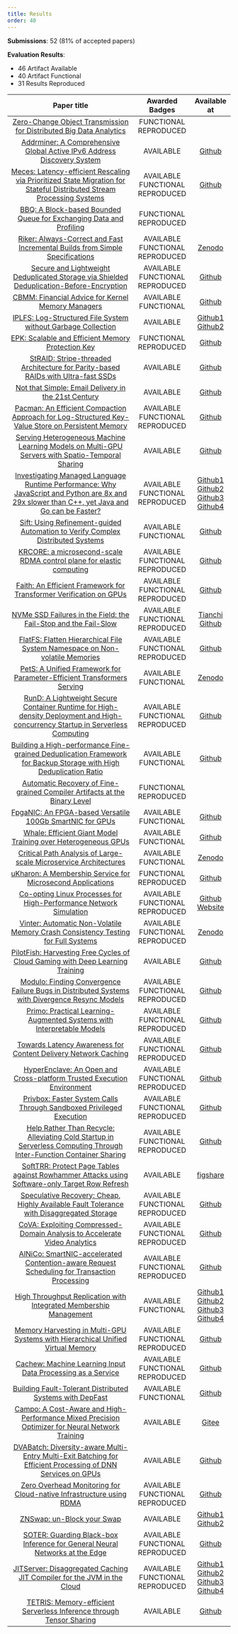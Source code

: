 ```yaml
---
title: Results
order: 40
---
```


**Submissions**: 52 (81% of accepted papers)

**Evaluation Results**:

* 46 Artifact Available
* 40 Artifact Functional
* 31 Results Reproduced

| Paper title | Awarded Badges | Available at |
|:-----------:|:--------------:|:------------:|
| [Zero-Change Object Transmission for Distributed Big Data Analytics]() | <span id="af">FUNCTIONAL</span><br><span id="rr">REPRODUCED</span> | |
| [Addrminer: A Comprehensive Global Active IPv6 Address Discovery System]() | <span id="aa">AVAILABLE</span> | [Github](https://github.com/AddrMiner/AddrMiner) |
| [Meces: Latency-efficient Rescaling via Prioritized State Migration for Stateful Distributed Stream Processing Systems]() | <span id="aa">AVAILABLE</span><br><span id="af">FUNCTIONAL</span><br><span id="rr">REPRODUCED</span> | [Github](https://github.com/ATC2022No63/Meces-Artifact) |
| [BBQ: A Block-based Bounded Queue for Exchanging Data and Profiling]() | <span id="af">FUNCTIONAL</span><br><span id="rr">REPRODUCED</span> | |
| [Riker: Always-Correct and Fast Incremental Builds from Simple Specifications]() | <span id="aa">AVAILABLE</span><br><span id="af">FUNCTIONAL</span><br><span id="rr">REPRODUCED</span> | [Zenodo](https://doi.org/10.5281/zenodo.6544966) |
| [Secure and Lightweight Deduplicated Storage via Shielded Deduplication-Before-Encryption]() | <span id="aa">AVAILABLE</span><br><span id="af">FUNCTIONAL</span><br><span id="rr">REPRODUCED</span> | [Github](https://github.com/yzr95924/DEBE) |
| [CBMM: Financial Advice for Kernel Memory Managers]() | <span id="aa">AVAILABLE</span><br><span id="af">FUNCTIONAL</span> | [Github](https://github.com/multifacet/cbmm-artifact) |
| [IPLFS: Log-Structured File System without Garbage Collection]() | <span id="aa">AVAILABLE</span> | [Github1](https://github.com/ESOS-Lab/IPLFS)<br>[Github2](https://github.com/ESOS-Lab/Interval_Mapping) |
| [EPK: Scalable and Efficient Memory Protection Key]() | <span id="af">FUNCTIONAL</span><br><span id="rr">REPRODUCED</span> | [Github](https://github.com/SJTU-IPADS/EPK) |
| [StRAID: Stripe-threaded Architecture for Parity-based RAIDs with Ultra-fast SSDs]() | <span id="aa">AVAILABLE</span> | [Github](https://github.com/wsczq1/straid) |
| [Not that Simple: Email Delivery in the 21st Century]() | <span id="aa">AVAILABLE</span> | [Github](https://github.com/ichdasich/email-measurement-toolchain) |
| [Pacman: An Efficient Compaction Approach for Log-Structured Key-Value Store on Persistent Memory]() | <span id="aa">AVAILABLE</span><br><span id="af">FUNCTIONAL</span><br><span id="rr">REPRODUCED</span> | [Github](https://github.com/thustorage/pacman) |
| [Serving Heterogeneous Machine Learning Models on Multi-GPU Servers with Spatio-Temporal Sharing]() | <span id="aa">AVAILABLE</span> | [Github](https://doi.org/10.5281/zenodo.6544909) |
| [Investigating Managed Language Runtime Performance: Why JavaScript and Python are 8x and 29x slower than C++, yet Java and Go can be Faster?]() | <span id="aa">AVAILABLE</span><br><span id="af">FUNCTIONAL</span><br><span id="rr">REPRODUCED</span> | [Github1](https://github.com/dsrg-uoft/LangBench)<br>[Github2](https://github.com/dsrg-uoft/LangBench-openjdk)<br>[Github3](https://github.com/dsrg-uoft/LangBench-nodejs)<br>[Github4](https://github.com/dsrg-uoft/LangBench-cpython)|
| [Sift: Using Refinement-guided Automation to Verify Complex Distributed Systems]() | <span id="aa">AVAILABLE</span><br><span id="af">FUNCTIONAL</span> | [Github](https://github.com/GLaDOS-Michigan/Sift) |
| [KRCORE: a microsecond-scale RDMA control plane for elastic computing]() | <span id="aa">AVAILABLE</span><br><span id="af">FUNCTIONAL</span><br><span id="rr">REPRODUCED</span> | [Github](https://github.com/SJTU-IPADS/krcore-artifacts.git) |
| [Faith: An Efficient Framework for Transformer Verification on GPUs]() | <span id="aa">AVAILABLE</span><br><span id="af">FUNCTIONAL</span><br><span id="rr">REPRODUCED</span> | [Github](https://github.com/BoyuanFeng/Faith) |
| [NVMe SSD Failures in the Field: the Fail-Stop and the Fail-Slow]() | <span id="aa">AVAILABLE</span><br><span id="af">FUNCTIONAL</span><br><span id="rr">REPRODUCED</span> | [Tianchi](https://tianchi.aliyun.com/dataset/dataDetail?dataId=128972)<br>[Github](https://github.com/Excelsiorrr/AE) |
| [FlatFS: Flatten Hierarchical File System Namespace on Non-volatile Memories]() | <span id="aa">AVAILABLE</span><br><span id="af">FUNCTIONAL</span><br><span id="rr">REPRODUCED</span> | [Github](https://github.com/miaogecm/FlatFS.git) |
| [PetS: A Unified Framework for Parameter-Efficient Transformers Serving]() | <span id="aa">AVAILABLE</span><br><span id="af">FUNCTIONAL</span>| [Zenodo](https://zenodo.org/record/6534753#.YnpJtoxBz31) |
| [RunD: A Lightweight Secure Container Runtime for High-density Deployment and High-concurrency Startup in Serverless Computing]() | <span id="aa">AVAILABLE</span><br><span id="af">FUNCTIONAL</span><br><span id="rr">REPRODUCED</span> | [Github](https://github.com/chengjiagan/RunD_ATC22) |
| [Building a High-performance Fine-grained Deduplication Framework for Backup Storage with High Deduplication Ratio]() | <span id="aa">AVAILABLE</span><br><span id="af">FUNCTIONAL</span> | [Github](https://github.com/Borelset/MeGA) |
| [Automatic Recovery of Fine-grained Compiler Artifacts at the Binary Level]() | <span id="af">FUNCTIONAL</span><br><span id="rr">REPRODUCED</span> | |
| [FpgaNIC: An FPGA-based Versatile 100Gb SmartNIC for GPUs]() | <span id="aa">AVAILABLE</span><br><span id="af">FUNCTIONAL</span><br> | [Github](https://github.com/carlzhang4/FPGANic) |
| [Whale: Efficient Giant Model Training over Heterogeneous GPUs]() | <span id="aa">AVAILABLE</span><br><span id="af">FUNCTIONAL</span> | [Github](https://github.com/alibaba/EasyParallelLibrary) |
| [Critical Path Analysis of Large-scale Microservice Architectures]() | <span id="aa">AVAILABLE</span><br><span id="af">FUNCTIONAL</span> | [Zenodo](https://zenodo.org/record/6544915#.Yn3UZhPMJhE) |
| [uKharon: A Membership Service for Microsecond Applications]() | <span id="af">FUNCTIONAL</span><br><span id="rr">REPRODUCED</span> | [Github](https://github.com/LPD-EPFL/ukharon-artifacts) |
| [Co-opting Linux Processes for High-Performance Network Simulation]() | <span id="aa">AVAILABLE</span><br><span id="af">FUNCTIONAL</span><br><span id="rr">REPRODUCED</span> | [Github](https://github.com/netsim-atc2022/netsim-atc2022.github.io)<br>[Website](https://netsim-atc2022.github.io) |
| [Vinter: Automatic Non-Volatile Memory Crash Consistency Testing for Full Systems]() | <span id="aa">AVAILABLE</span><br><span id="af">FUNCTIONAL</span><br><span id="rr">REPRODUCED</span> | [Zenodo](https://zenodo.org/record/6544869) |
| [PilotFish: Harvesting Free Cycles of Cloud Gaming with Deep Learning Training]() | <span id="aa">AVAILABLE</span> | [Github](https://github.com/Chen-Binghao/PilotFish) |
| [Modulo: Finding Convergence Failure Bugs in Distributed Systems with Divergence Resync Models]() | <span id="aa">AVAILABLE</span><br><span id="af">FUNCTIONAL</span><br><span id="rr">REPRODUCED</span> | [Github](https://github.com/Kaelus/Modulo) |
| [Primo: Practical Learning-Augmented Systems with Interpretable Models]() | <span id="aa">AVAILABLE</span><br><span id="af">FUNCTIONAL</span><br><span id="rr">REPRODUCED</span> | [Github](https://github.com/S-Lab-System-Group/Primo) |
| [Towards Latency Awareness for Content Delivery Network Caching]() | <span id="aa">AVAILABLE</span><br><span id="af">FUNCTIONAL</span><br><span id="rr">REPRODUCED</span> | [Github](https://github.com/GYan58/la-cache-atc22) |
| [HyperEnclave: An Open and Cross-platform Trusted Execution Environment]() | <span id="aa">AVAILABLE</span><br><span id="af">FUNCTIONAL</span><br><span id="rr">REPRODUCED</span> | [Github](https://github.com/HyperEnclave/atc22-ae) |
| [Privbox: Faster System Calls Through Sandboxed Privileged Execution]() | <span id="aa">AVAILABLE</span><br><span id="af">FUNCTIONAL</span><br><span id="rr">REPRODUCED</span> | [Github](https://github.com/privbox/devenv) |
| [Help Rather Than Recycle: Alleviating Cold Startup in Serverless Computing Through Inter-Function Container Sharing]() | <span id="aa">AVAILABLE</span><br><span id="af">FUNCTIONAL</span><br><span id="rr">REPRODUCED</span> | [Github](https://github.com/lzjzx1122/Pagurus) |     
| [SoftTRR: Protect Page Tables against Rowhammer Attacks using Software-only Target Row Refresh]() | <span id="aa">AVAILABLE</span> | [figshare](https://doi.org/10.6084/m9.figshare.19721692) |
| [Speculative Recovery: Cheap, Highly Available Fault Tolerance with Disaggregated Storage]() | <span id="aa">AVAILABLE</span><br><span id="af">FUNCTIONAL</span><br><span id="rr">REPRODUCED</span> | [Github](https://github.com/princeton-sns/specreds) |
| [CoVA: Exploiting Compressed-Domain Analysis to Accelerate Video Analytics]() | <span id="aa">AVAILABLE</span><br><span id="af">FUNCTIONAL</span><br><span id="rr">REPRODUCED</span> | [Github](https://github.com/casys-kaist/CoVA) |
| [AlNiCo: SmartNIC-accelerated Contention-aware Request Scheduling for Transaction Processing]() | <span id="aa">AVAILABLE</span><br><span id="af">FUNCTIONAL</span><br><span id="rr">REPRODUCED</span> | [Github](https://github.com/thustorage/AlNiCo) |
| [High Throughput Replication with Integrated Membership Management]() | <span id="aa">AVAILABLE</span><br><span id="af">FUNCTIONAL</span> | [Github1](https://github.com/pfouto/chain)<br>[Github2](https://github.com/pfouto/chain-client)<br>[Github3](https://github.com/pfouto/chain-zoo)<br>[Github4](https://github.com/pfouto/chain-results) |
| [Memory Harvesting in Multi-GPU Systems with Hierarchical Unified Virtual Memory]() | <span id="aa">AVAILABLE</span><br><span id="af">FUNCTIONAL</span><br><span id="rr">REPRODUCED</span> | [Github](https://github.com/casys-kaist/HUVM) |
| [Cachew: Machine Learning Input Data Processing as a Service]() | <span id="aa">AVAILABLE</span><br><span id="af">FUNCTIONAL</span><br><span id="rr">REPRODUCED</span> | [Github](https://github.com/eth-easl/cachew_experiments) |
| [Building Fault-Tolerant Distributed Systems with DepFast]() | <span id="aa">AVAILABLE</span><br><span id="af">FUNCTIONAL</span> | [Github](https://github.com/stonysystems/depfast-ae/tree/atc_ae) |
| [Campo: A Cost-Aware and High-Performance Mixed Precision Optimizer for Neural Network Training]() | <span id="aa">AVAILABLE</span> | [Gitee](https://gitee.com/sayounara/Campo_amp) |
| [DVABatch: Diversity-aware Multi-Entry Multi-Exit Batching for Efficient Processing of DNN Services on GPUs]() | <span id="aa">AVAILABLE</span> | [Github](https://github.com/sjtu-epcc/DVABatch) |
| [Zero Overhead Monitoring for Cloud-native Infrastructure using RDMA]() | <span id="aa">AVAILABLE</span><br><span id="af">FUNCTIONAL</span><br><span id="rr">REPRODUCED</span> | [Github](https://github.com/wwwzrb/zero-ae/tree/zero-ae) |
| [ZNSwap: un-Block your Swap]() | <span id="aa">AVAILABLE</span> | [Github1](https://github.com/acsl-technion/znswap)<br>[Github2](https://github.com/acsl-technion/znswap_policy_module) |
| [SOTER: Guarding Black-box Inference for General Neural Networks at the Edge]() | <span id="aa">AVAILABLE</span><br><span id="af">FUNCTIONAL</span><br><span id="rr">REPRODUCED</span> | [Github](https://github.com/hku-systems/SOTER) |
| [JITServer: Disaggregated Caching JIT Compiler for the JVM in the Cloud]() | <span id="aa">AVAILABLE</span><br><span id="af">FUNCTIONAL</span><br><span id="rr">REPRODUCED</span> | [Github1](https://github.com/AlexeyKhrabrov/jitserver-benchmarks)<br>[Github2](https://github.com/AlexeyKhrabrov/openj9/tree/atc22ae)<br>[Github3](https://github.com/AlexeyKhrabrov/omr/tree/atc22ae)<br>[Github4](https://github.com/AlexeyKhrabrov/openj9-openjdk-jdk8/tree/atc22ae) |
| [TETRIS: Memory-efficient Serverless Inference through Tensor Sharing]() | <span id="aa">AVAILABLE</span> | [Github](https://github.com/JelixLi/Tetris) |